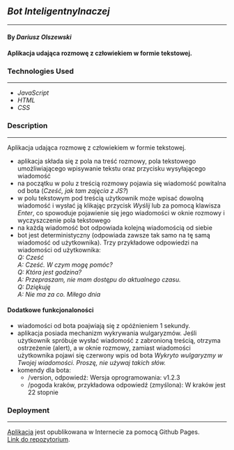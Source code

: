 ## _Bot InteligentnyInaczej_
***

#### By _Dariusz Olszewski_

#### Aplikacja udająca rozmowę z człowiekiem w formie tekstowej.

### Technologies Used
***

- _JavaScript_
- _HTML_
- _CSS_

### Description
***

Aplikacja udająca rozmowę z człowiekiem w formie tekstowej.
- aplikacja składa się z pola na treść rozmowy, pola tekstowego umożliwiającego wpisywanie tekstu oraz przycisku wysyłającego wiadomość
- na początku w polu z treścią rozmowy pojawia się wiadomość powitalna od bota (_Cześć, jak tam zajęcia z JS?_)
- w polu tekstowym pod treścią użytkownik może wpisać dowolną wiadomość i wysłać ją klikając przycisk _Wyślij_ lub za pomocą klawisza _Enter_, co spowoduje pojawienie się jego wiadomości w oknie rozmowy i wyczyszczenie pola tekstowego
- na każdą wiadomość bot odpowiada kolejną wiadomością od siebie
- bot jest deterministyczny (odpowiada zawsze tak samo na tę samą wiadomość od użytkownika). Trzy przykładowe odpowiedzi na wiadomości od użytkownika:  
_Q: Cześć_  
_A: Cześć. W czym mogę pomóc?_  
_Q: Która jest godzina?_  
_A: Przepraszam, nie mam dostępu do aktualnego czasu._  
_Q: Dziękuję_  
_A: Nie ma za co. Miłego dnia_

#### Dodatkowe funkcjonaloności

- wiadomości od bota poajwiają się z opóźnieniem 1 sekundy.
- aplikacja posiada mechanizm wykrywania wulgaryzmów. Jeśli użytkownik spróbuje wysłać wiadomość z zabronioną treścią, otrzyma ostrzeżenie (alert), a w oknie rozmowy, zamiast wiadomości użytkownika pojawi się czerwony wpis od bota _Wykryto wulgaryzmy w Twojej wiadomości. Proszę, nie używaj takich słów._
- komendy dla bota:  
  - /version, odpowiedź: Wersja oprogramowania: v1.2.3
  - /pogoda kraków, przykładowa odpowiedź (zmyślona): W kraków jest 22 stopnie

### Deployment
***

[Aplikacja](https://dol568.github.io/bot-inteligentny-inaczej/) jest opublikowana w Internecie za pomocą Github Pages.  
[Link do repozytorium](https://github.com/dol568/bot-inteligentny-inaczej.git).
